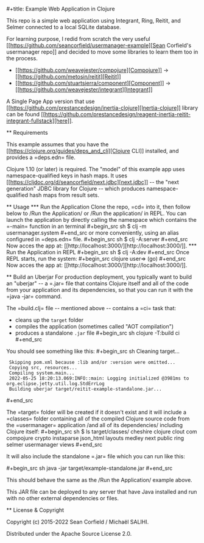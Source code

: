 #+title: Example Web Application in Clojure

This repo is a simple web application using Integrant, Ring, Reitit, and Selmer connected to a local SQLite database.

For learning purpose, I redid from scratch the very useful [[https://github.com/seancorfield/usermanager-example][Sean Corfield's usermanager repo]] and decided to move some libraries to learn them too in the process.
- [[https://github.com/weavejester/compojure][Compojure]] -> [[https://github.com/metosin/reitit][Reitit]]
- [[https://github.com/stuartsierra/component][Component]] -> [[https://github.com/weavejester/integrant][Integrant]]

A Single Page App version that use [[https://github.com/prestancedesign/inertia-clojure][Inertia-clojure]] library can be found [[https://github.com/prestancedesign/reagent-inertia-reitit-integrant-fullstack][here]].

** Requirements

   This example assumes that you have the [[https://clojure.org/guides/deps_and_cli][Clojure CLI]] installed, and provides a =deps.edn= file.

   Clojure 1.10 (or later) is required. The "model" of this example app uses namespace-qualified keys in hash maps. It uses [[https://cljdoc.org/d/seancorfield/next.jdbc][next.jdbc]] -- the "next generation" JDBC library for Clojure -- which produces namespace-qualified hash maps from result sets.

** Usage
*** Run the Application
    Clone the repo, =cd= into it, then follow below to /Run the Application/ or /Run the application/ in REPL.
    You can launch the application by directly calling the namespace which contains the =-main= function in an terminal
    #+begin_src sh
      $ clj -m usermanager.system
    #+end_src
    or more conveniently, using an alias configured in =deps.edn= file.
    #+begin_src sh
      $ clj -A:server
    #+end_src
    Now acces the app at: [[http://localhost:3000/][http://localhost:3000/]].
*** Run the Application in REPL
    #+begin_src sh
      $ clj -A:dev
    #+end_src
    Once REPL starts, run the system:
    #+begin_src clojure
      user=> (go)
    #+end_src
    Now acces the app at: [[http://localhost:3000/][http://localhost:3000/]].

** Build an Uberjar
   For production deployment, you typically want to build an "uberjar" -- a =.jar= file that contains Clojure itself and all of the code from your application and its dependencies, so that you can run it with the =java -jar= command.

   The =build.clj= file -- mentioned above -- contains a =ci= task that:
   - cleans up the `target` folder
   - compiles the application (sometimes called "AOT compilation")
   - produces a standalone `.jar` file
   #+begin_src sh
     clojure -T:build ci
   #+end_src

   You should see something like this:
   #+begin_src sh
     Cleaning target...

     Skipping pom.xml because :lib and/or :version were omitted...
     Copying src, resources...
     Compiling system.main...
     2022-05-25 18:20:13.069:INFO::main: Logging initialized @3981ms to org.eclipse.jetty.util.log.StdErrLog
     Building uberjar target/reitit-example-standalone.jar...
   #+end_src

   The =target= folder will be created if it doesn't exist and it will include a =classes= folder containing all of the compiled Clojure source code from the =usermanager= application /and all of its dependencies/ including Clojure itself:
   #+begin_src sh
     $ ls target/classes/
     cheshire  clojure  clout  com  compojure  crypto  instaparse  json_html  layouts  medley  next  public  ring  selmer  usermanager  views
   #+end_src

   It will also include the standalone =.jar= file which you can run like this:

   #+begin_src sh
     java -jar target/example-standalone.jar
   #+end_src

   This should behave the same as the /Run the Application/ example above.

   This JAR file can be deployed to any server that have Java installed and run with no other external dependencies or files.

** License & Copyright

   Copyright (c) 2015-2022 Sean Corfield / Michaël SALIHI.

   Distributed under the Apache Source License 2.0.
